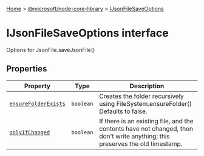 [Home](./index) &gt; [@microsoft/node-core-library](./node-core-library.md) &gt; [IJsonFileSaveOptions](./node-core-library.ijsonfilesaveoptions.md)

# IJsonFileSaveOptions interface

Options for JsonFile.saveJsonFile()

## Properties

|  Property | Type | Description |
|  --- | --- | --- |
|  [`ensureFolderExists`](./node-core-library.ijsonfilesaveoptions.ensurefolderexists.md) | `boolean` | Creates the folder recursively using FileSystem.ensureFolder() Defaults to false. |
|  [`onlyIfChanged`](./node-core-library.ijsonfilesaveoptions.onlyifchanged.md) | `boolean` | If there is an existing file, and the contents have not changed, then don't write anything; this preserves the old timestamp. |

